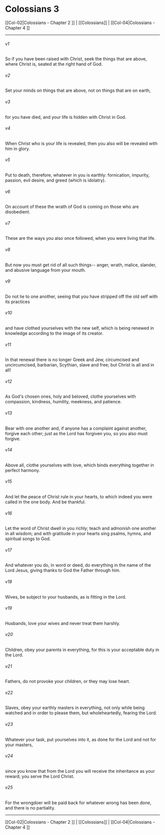 # Colossians 3

[[Col-02|Colossians - Chapter 2 ]] | [[Colossians]] | [[Col-04|Colossians - Chapter 4 ]]
***

###### v1
So if you have been raised with Christ, seek the things that are above, where Christ is, seated at the right hand of God.
###### v2
Set your minds on things that are above, not on things that are on earth,
###### v3
for you have died, and your life is hidden with Christ in God.
###### v4
When Christ who is your life is revealed, then you also will be revealed with him in glory.
###### v5
Put to death, therefore, whatever in you is earthly: fornication, impurity, passion, evil desire, and greed (which is idolatry).
###### v6
On account of these the wrath of God is coming on those who are disobedient.
###### v7
These are the ways you also once followed, when you were living that life.
###### v8
But now you must get rid of all such things-- anger, wrath, malice, slander, and abusive language from your mouth.
###### v9
Do not lie to one another, seeing that you have stripped off the old self with its practices
###### v10
and have clothed yourselves with the new self, which is being renewed in knowledge according to the image of its creator.
###### v11
In that renewal there is no longer Greek and Jew, circumcised and uncircumcised, barbarian, Scythian, slave and free; but Christ is all and in all!
###### v12
As God's chosen ones, holy and beloved, clothe yourselves with compassion, kindness, humility, meekness, and patience.
###### v13
Bear with one another and, if anyone has a complaint against another, forgive each other; just as the Lord has forgiven you, so you also must forgive.
###### v14
Above all, clothe yourselves with love, which binds everything together in perfect harmony.
###### v15
And let the peace of Christ rule in your hearts, to which indeed you were called in the one body. And be thankful.
###### v16
Let the word of Christ dwell in you richly; teach and admonish one another in all wisdom; and with gratitude in your hearts sing psalms, hymns, and spiritual songs to God.
###### v17
And whatever you do, in word or deed, do everything in the name of the Lord Jesus, giving thanks to God the Father through him.
###### v18
Wives, be subject to your husbands, as is fitting in the Lord.
###### v19
Husbands, love your wives and never treat them harshly.
###### v20
Children, obey your parents in everything, for this is your acceptable duty in the Lord.
###### v21
Fathers, do not provoke your children, or they may lose heart.
###### v22
Slaves, obey your earthly masters in everything, not only while being watched and in order to please them, but wholeheartedly, fearing the Lord.
###### v23
Whatever your task, put yourselves into it, as done for the Lord and not for your masters,
###### v24
since you know that from the Lord you will receive the inheritance as your reward; you serve the Lord Christ.
###### v25
For the wrongdoer will be paid back for whatever wrong has been done, and there is no partiality.

***

[[Col-02|Colossians - Chapter 2 ]] | [[Colossians]] | [[Col-04|Colossians - Chapter 4 ]]
